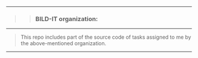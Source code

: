 ___________
>> ### BILD-IT organization:
___________
> This repo includes part of the source code of tasks assigned to me by the above-mentioned organization.
____________
